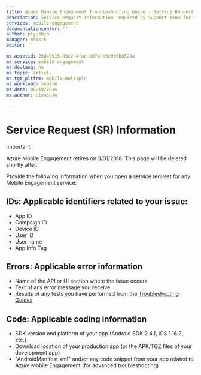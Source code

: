 ```yaml
---
title: Azure Mobile Engagement Troubleshooting Guide - Service Request Info
description: Service Request Information required by Support team for troubleshooting Azure Mobile Engagement issues
services: mobile-engagement
documentationcenter: ''
author: piyushjo
manager: erikre
editor: ''

ms.assetid: 28d49915-d0c2-4fac-b07a-b3e9b6b8528a
ms.service: mobile-engagement
ms.devlang: na
ms.topic: article
ms.tgt_pltfrm: mobile-multiple
ms.workload: mobile
ms.date: 08/19/2016
ms.author: piyushjo

---
```

# Service Request (SR) Information
> [!IMPORTANT]
> Azure Mobile Engagement retires on 3/31/2018. This page will be deleted shortly after.
> 

Provide the following information when you open a service request for any Mobile Engagement service:

## IDs: Applicable identifiers related to your issue:
* App ID
* Campaign ID
* Device ID
* User ID
* User name
* App Info Tag

## Errors: Applicable error information
* Name of the API or UI section where the issue occurs
* Text of any error message you receive
* Results of any tests you have performed from the [Troubleshooting Guides](http://go.microsoft.com/fwlink/?LinkId=524382)

## Code: Applicable coding information
* SDK version and platform of your app (Android SDK 2.4.1, iOS 1.16.2, etc.)
* Download location of your production app (or the APK/TGZ files of your development app)
* "AndroidManifest.xml" and/or any code snippet from your app related to Azure Mobile Engagement (for advanced troubleshooting)

